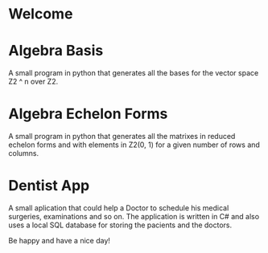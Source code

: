 # Welcome

# Algebra Basis

A small program in python that generates all the bases for the vector space Z2 ^ n over Z2.

# Algebra Echelon Forms

A small program in python that generates all the matrixes in reduced echelon forms and with elements in Z2(0, 1) for a given number of rows and columns.

# Dentist App

A small aplication that could help a Doctor to schedule his medical surgeries, examinations and so on. The application is written in C# and also uses a local SQL database for storing the pacients and the doctors.

Be happy and have a nice day!

